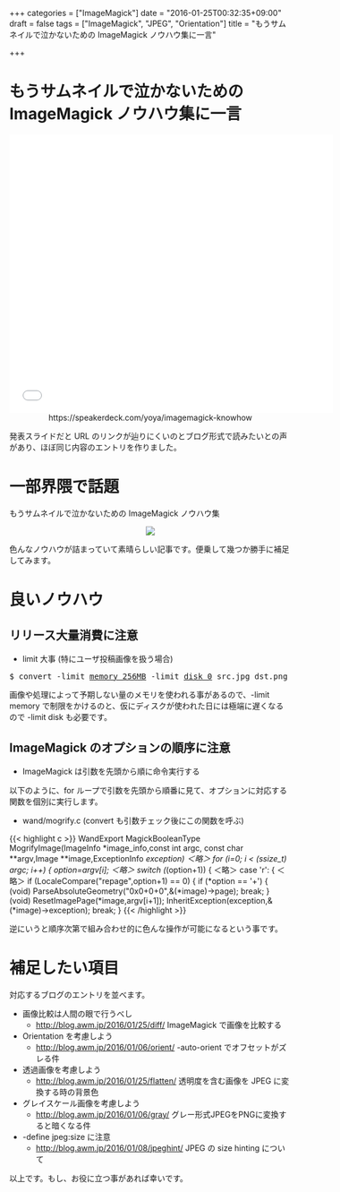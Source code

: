 +++
categories = ["ImageMagick"]
date = "2016-01-25T00:32:35+09:00"
draft = false
tags = ["ImageMagick", "JPEG", "Orientation"]
title = "もうサムネイルで泣かないための ImageMagick ノウハウ集に一言"

+++

# もうサムネイルで泣かないための ImageMagick ノウハウ集に一言

<center>
<iframe allowfullscreen="true" allowtransparency="true" frameborder="0" height="497" mozallowfullscreen="true" src="//speakerdeck.com/player/248da47aa52d48ae8d57e8656f117997" style="border:0; padding:0; margin:0; background:transparent;" webkitallowfullscreen="true" width="578"></iframe>
https://speakerdeck.com/yoya/imagemagick-knowhow
</center>


発表スライドだと URL のリンクが辿りにくいのとブログ形式で読みたいとの声があり、ほぼ同じ内容のエントリを作りました。

# 一部界隈で話題

もうサムネイルで泣かないための ImageMagick ノウハウ集
<center> <img src="../cybozuinsideout.png" /> </center>

色んなノウハウが詰まっていて素晴らしい記事です。便乗して幾つか勝手に補足してみます。

# 良いノウハウ

## リリース大量消費に注意

 * limit 大事 (特にユーザ投稿画像を扱う場合)
<pre>
$ convert -limit <u>memory 256MB</u> -limit <u>disk 0</u> src.jpg dst.png
</pre>

画像や処理によって予期しない量のメモリを使われる事があるので、-limit memory で制限をかけるのと、仮にディスクが使われた日には極端に遅くなるので -limit disk も必要です。

## ImageMagick のオプションの順序に注意

 * ImageMagick は引数を先頭から順に命令実行する

以下のように、for ループで引数を先頭から順番に見て、オプションに対応する関数を個別に実行します。

 * wand/mogrify.c (convert も引数チェック後にこの関数を呼ぶ)

{{< highlight c >}}
WandExport MagickBooleanType MogrifyImage(ImageInfo *image_info,const int argc,
  const char **argv,Image **image,ExceptionInfo *exception)
＜略＞
  for (i=0; i < (ssize_t) argc; i++)
  {
    option=argv[i];
    ＜略＞
    switch (*(option+1))
    {
       ＜略＞
      case 'r':
      {
         ＜略＞
        if (LocaleCompare("repage",option+1) == 0)
          {
            if (*option == '+')
              {
                (void) ParseAbsoluteGeometry("0x0+0+0",&(*image)->page);
                break;
              }
            (void) ResetImagePage(*image,argv[i+1]);
            InheritException(exception,&(*image)->exception);
            break;
          }
{{< /highlight >}}

逆にいうと順序次第で組み合わせ的に色んな操作が可能になるという事です。

# 補足したい項目

対応するブログのエントリを並べます。

 * 画像比較は人間の眼で行うべし
   * http://blog.awm.jp/2016/01/25/diff/ ImageMagick で画像を比較する
 * Orientation を考慮しよう
   * http://blog.awm.jp/2016/01/06/orient/ -auto-orient でオフセットがズレる件
 * 透過画像を考慮しよう
   * http://blog.awm.jp/2016/01/25/flatten/ 透明度を含む画像を JPEG に変換する時の背景色
 * グレイスケール画像を考慮しよう
   * http://blog.awm.jp/2016/01/06/gray/ グレー形式JPEGをPNGに変換すると暗くなる件
 * -define jpeg:size に注意
   * http://blog.awm.jp/2016/01/08/jpeghint/ JPEG の size hinting について

以上です。もし、お役に立つ事があれば幸いです。
